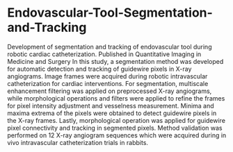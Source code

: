# Endovascular-Tool-Segmentation-and-Tracking
Development of segmentation and tracking of endovascular tool during robotic cardiac catheterization. Published in Quantitative Imaging in Medicine and Surgery
In this study, a segmentation method was developed for automatic detection and tracking of guidewire pixels in X-ray angiograms. Image frames were acquired during robotic intravascular
catheterization for cardiac interventions. For segmentation, multiscale enhancement filtering was applied on preprocessed X-ray angiograms, while morphological operations and filters were applied to refine the frames
for pixel intensity adjustment and vesselness measurement. Minima and maxima extrema of the pixels were obtained to detect guidewire pixels in the X-ray frames. Lastly, morphological operation was applied for
guidewire pixel connectivity and tracking in segmented pixels. Method validation was performed on 12 X-ray angiogram sequences which were acquired during in vivo intravascular catheterization trials in rabbits.
